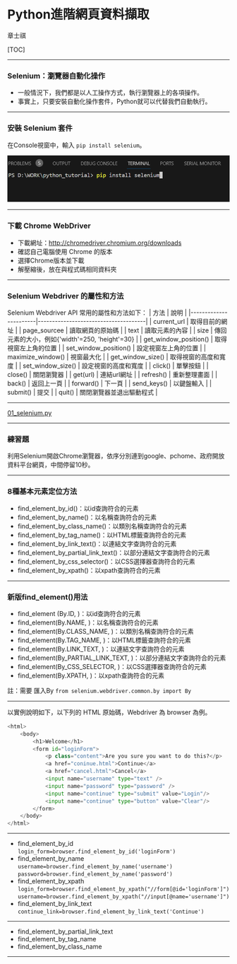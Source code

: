 # Python進階網頁資料擷取

章士祺

[TOC]

---

### Selenium：瀏覽器自動化操作

- 一般情況下，我們都是以人工操作方式，執行瀏覽器上的各項操作。
- 事實上，只要安裝自動化操作套件，Python就可以代替我們自動執行。

---

### 安裝 Selenium 套件

在Console視窗中，輸入 `pip install selenium`。

![Alt text](.\icons\07_安裝selenium套件.png)

---

### 下載 Chrome WebDriver

- 下載網址：<http://chromedriver.chromium.org/downloads>
- 確認自己電腦使用 Chrome 的版本
- 選擇Chrome版本並下載
- 解壓縮後，放在與程式碼相同資料夾

---

### Selenium Webdriver 的屬性和方法

Selenium Webdriver API 常用的屬性和方法如下：
| 方法                    | 說明                                   |
|-----------------------|--------------------------------------|
| current_url           | 取得目前的網址                              |
| page_sourcee          | 讀取網頁的原始碼                             |
| text                  | 讀取元素的內容                              |
| size                  | 傳回元素的大小，例如{'width'=250, 'height'=30} |
| get_window_position() | 取得視窗左上角的位置                           |
| set_window_position() | 設定視窗左上角的位置                           |
| maximize_window()     | 視窗最大化                                |
| get_window_size()     | 取得視窗的高度和寬度                           |
| set_window_size()     | 設定視窗的高度和寬度                           |
| click()               | 單擊按鈕                                 |
| close()               | 關閉瀏覽器                                |
| get(url)              | 連結url網址                              |
| refresh()             | 重新整理畫面                               |
| back()                | 返回上一頁                                |
| forward()             | 下一頁                                  |
| send_keys()           | 以鍵盤輸入                                |
| submit()              | 提交                                   |
| quit()                | 關閉瀏覽器並退出驅動程式                         |

---

[01_selenium.py][01_selenium.py]

---

### 練習題

利用Selenium開啟Chrome瀏覽器，依序分別連到google、pchome、政府開放資料平台網頁，中間停留10秒。

---

### 8種基本元素定位方法

- find_element_by_id()：以id查詢符合的元素
- find_element_by_name()：以名稱查詢符合的元素
- find_element_by_class_name()：以類別名稱查詢符合的元素
- find_element_by_tag_name()：以HTML標籤查詢符合的元素
- find_element_by_link_text()：以連結文字查詢符合的元素
- find_element_by_partial_link_text()：以部分連結文字查詢符合的元素
- find_element_by_css_selector()：以CSS選擇器查詢符合的元素
- find_element_by_xpath()：以xpath查詢符合的元素

---

### 新版find_element()用法

- find_element (By.ID, )：以id查詢符合的元素
- find_element(By.NAME, )：以名稱查詢符合的元素
- find_element(By.CLASS_NAME, )：以類別名稱查詢符合的元素
- find_element(By.TAG_NAME, )：以HTML標籤查詢符合的元素
- find_element(By.LINK_TEXT, )：以連結文字查詢符合的元素
- find_element(By_PARTIAL_LINK_TEXT, )：以部分連結文字查詢符合的元素
- find_element(By_CSS_SELECTOR, )：以CSS選擇器查詢符合的元素
- find_element(By.XPATH, )：以xpath查詢符合的元素

註：需要 匯入By
`from selenium.webdriver.common.by import By`

---

以實例說明如下，以下列的 HTML 原始碼，Webdriver 為 browser 為例。

```python
<html>
    <body>
        <h1>Welcome</h1>
        <form id="loginForm">
            <p class="content">Are you sure you want to do this?</p>
            <a href="coninue.html">Continue</a>
            <a href="cancel.html">Cancel</a>
            <input name="username" type="text" />
            <input name="password" type="password" />
            <input name="continue" type="submit" value="Login"/>
            <input name="continue" type="button" value="Clear"/>
        </form>
    </body>
</html>
```

---

- find_element_by_id
`login_form=browser.find_element_by_id('loginForm')`
- find_element_by_name
`username=browser.find_element_by_name('username')`
`password=browser.find_element_by_name('password')`
- find_element_by_xpath
`login_form=browser.find_element_by_xpath("//form[@id='loginForm']")`
`username=browser.find_element_by_xpath("//input[@name='username']")`
- find_element_by_link_text
`continue_link=browser.find_element_by_link_text('Continue')`

---

- find_element_by_partial_link_text
- find_element_by_tag_name
- find_element_by_class_name

---

[01_selenium.py]: /sample_codes/part7/01_selenium.py